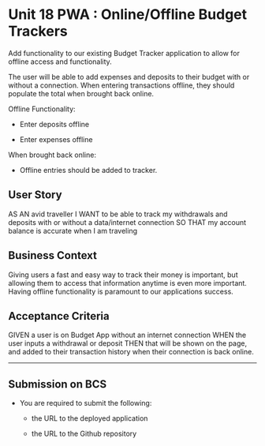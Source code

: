 # Unit 18 PWA : Online/Offline Budget Trackers

Add functionality to our existing Budget Tracker application to allow for offline access and functionality.

The user will be able to add expenses and deposits to their budget with or without a connection. When entering transactions offline, they should populate the total when brought back online.

Offline Functionality:

  * Enter deposits offline

  * Enter expenses offline

When brought back online:

  * Offline entries should be added to tracker.

## User Story
AS AN avid traveller
I WANT to be able to track my withdrawals and deposits with or without a data/internet connection
SO THAT my account balance is accurate when I am traveling

## Business Context

Giving users a fast and easy way to track their money is important, but allowing them to access that information anytime is even more important. Having offline functionality is paramount to our applications success.


## Acceptance Criteria
GIVEN a user is on Budget App without an internet connection
WHEN the user inputs a withdrawal or deposit
THEN that will be shown on the page, and added to their transaction history when their connection is back online.

- - -


## Submission on BCS

* You are required to submit the following:

  * the URL to the deployed application

  * the URL to the Github repository

